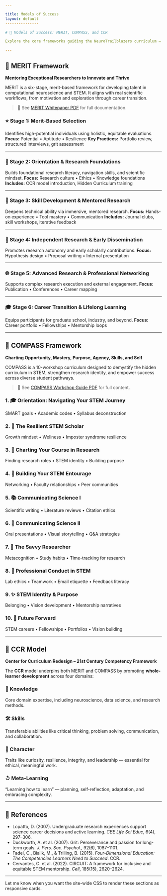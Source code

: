 ```yaml
---

title: Models of Success
layout: default
---------------

# 🧠 Models of Success: MERIT, COMPASS, and CCR

Explore the core frameworks guiding the NeuroTrailblazers curriculum — blending structured research training, holistic development, and modern educational theory to support emerging scientists.

---
```


## 🔬 MERIT Framework

**Mentoring Exceptional Researchers to Innovate and Thrive**

MERIT is a six-stage, merit-based framework for developing talent in computational neuroscience and STEM. It aligns with real scientific workflows, from motivation and exploration through career transition.

> 🔗 See [MERIT Whitepaper PDF](link) for full documentation.

<div class="framework-grid">

### ⭐ Stage 1: Merit-Based Selection

Identifies high-potential individuals using holistic, equitable evaluations.
**Focus:** Potential • Aptitude • Resilience
**Key Practices:** Portfolio review, structured interviews, grit assessment

---

### 🎯 Stage 2: Orientation & Research Foundations

Builds foundational research literacy, navigation skills, and scientific mindset.
**Focus:** Research culture • Ethics • Knowledge foundations
**Includes:** CCR model introduction, Hidden Curriculum training

---

### 🔬 Stage 3: Skill Development & Mentored Research

Deepens technical ability via immersive, mentored research.
**Focus:** Hands-on experience • Tool mastery • Communication
**Includes:** Journal clubs, skill workshops, iterative feedback

---

### 🚀 Stage 4: Independent Research & Early Dissemination

Promotes research autonomy and early scholarly contributions.
**Focus:** Hypothesis design • Proposal writing • Internal presentation

---

### 🌐 Stage 5: Advanced Research & Professional Networking

Supports complex research execution and external engagement.
**Focus:** Publication • Conferences • Career mapping

---

### 🎓 Stage 6: Career Transition & Lifelong Learning

Equips participants for graduate school, industry, and beyond.
**Focus:** Career portfolio • Fellowships • Mentorship loops

</div>

---

## 🧯 COMPASS Framework

**Charting Opportunity, Mastery, Purpose, Agency, Skills, and Self**

COMPASS is a 10-workshop curriculum designed to demystify the hidden curriculum in STEM, strengthen research identity, and empower success across diverse student pathways.

> 🔗 See [COMPASS Workshop Guide PDF](link) for full content.

<div class="compass-grid">

### 1. 🎓 Orientation: Navigating Your STEM Journey

SMART goals • Academic codes • Syllabus deconstruction

### 2. 💪 The Resilient STEM Scholar

Growth mindset • Wellness • Imposter syndrome resilience

### 3. 🧯 Charting Your Course in Research

Finding research roles • STEM identity • Building purpose

### 4. 🤝 Building Your STEM Entourage

Networking • Faculty relationships • Peer communities

### 5. 📚 Communicating Science I

Scientific writing • Literature reviews • Citation ethics

### 6. 🎤 Communicating Science II

Oral presentations • Visual storytelling • Q\&A strategies

### 7. 🧠 The Savvy Researcher

Metacognition • Study habits • Time-tracking for research

### 8. 👥 Professional Conduct in STEM

Lab ethics • Teamwork • Email etiquette • Feedback literacy

### 9. ✨ STEM Identity & Purpose

Belonging • Vision development • Mentorship narratives

### 10. 🔮 Future Forward

STEM careers • Fellowships • Portfolios • Vision building

</div>

---

## 🧹 CCR Model

**Center for Curriculum Redesign – 21st Century Competency Framework**

The **CCR** model underpins both MERIT and COMPASS by promoting **whole-learner development** across four domains:

<div class="ccr-boxes">

### 🧠 Knowledge

Core domain expertise, including neuroscience, data science, and research methods.

### 🛠 Skills

Transferable abilities like critical thinking, problem solving, communication, and collaboration.

### 🧬 Character

Traits like curiosity, resilience, integrity, and leadership — essential for ethical, meaningful work.

### ↺ Meta-Learning

“Learning how to learn” — planning, self-reflection, adaptation, and embracing complexity.

</div>

---

## 🔗 References

* Lopatto, D. (2007). Undergraduate research experiences support science career decisions and active learning. *CBE Life Sci Educ*, 6(4), 297–306.
* Duckworth, A. et al. (2007). Grit: Perseverance and passion for long-term goals. *J. Pers. Soc. Psychol.*, 92(6), 1087–1101.
* Fadel, C., Bialik, M., & Trilling, B. (2015). *Four-Dimensional Education: The Competencies Learners Need to Succeed*. CCR.
* Cervantes, C. et al. (2022). CIRCUIT: A framework for inclusive and equitable STEM mentorship. *Cell*, 185(15), 2620–2624.

---

Let me know when you want the site-wide CSS to render these sections as responsive cards.
